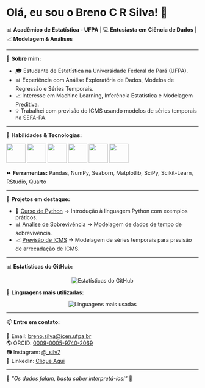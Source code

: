 # Olá, eu sou o Breno C R Silva! 👋

📊 **Acadêmico de Estatística - UFPA** | 💻 **Entusiasta em Ciência de Dados** | 📈 **Modelagem & Análises**

---

🔬 **Sobre mim:**
- 🎓 Estudante de Estatística na Universidade Federal do Pará (UFPA).
- 📊 Experiência com Análise Exploratória de Dados, Modelos de Regressão e Séries Temporais.
- 📈 Interesse em Machine Learning, Inferência Estatística e Modelagem Preditiva.
- 💡 Trabalhei com previsão do ICMS usando modelos de séries temporais na SEFA-PA.

---

🚀 **Habilidades & Tecnologias:**

<p align="left">
  <img src="https://cdn.jsdelivr.net/gh/devicons/devicon/icons/python/python-original.svg" width="50" height="50"/>
  <img src="https://cdn.jsdelivr.net/gh/devicons/devicon/icons/r/r-original.svg" width="50" height="50"/>
  <img src="https://cdn.jsdelivr.net/gh/devicons/devicon/icons/git/git-original.svg" width="50" height="50"/>
  <img src="https://cdn.jsdelivr.net/gh/devicons/devicon/icons/github/github-original.svg" width="50" height="50"/>
  <img src="https://cdn.jsdelivr.net/gh/devicons/devicon/icons/jupyter/jupyter-original.svg" width="50" height="50"/>
  <img src="https://cdn.jsdelivr.net/gh/devicons/devicon/icons/latex/latex-original.svg" width="50" height="50"/>
</p>

⏩ **Ferramentas:** Pandas, NumPy, Seaborn, Matplotlib, SciPy, Scikit-Learn, RStudio, Quarto

---

📌 **Projetos em destaque:**

- 📘 [Curso de Python](https://github.com/csilv7/CURSO_PYTHON) → Introdução à linguagem Python com exemplos práticos.
- 📊 [Análise de Sobrevivência](https://github.com/csilv7/ANALISE_DE_SOBREVIVENCIA) → Modelagem de dados de tempo de sobrevivência.
- 📈 [Previsão de ICMS](https://github.com/csilv7) → Modelagem de séries temporais para previsão de arrecadação de ICMS.

---

📊 **Estatísticas do GitHub:**

<p align="center">
  <img src="https://github-readme-stats.vercel.app/api?username=csilv7&show_icons=true&theme=dracula" alt="Estatísticas do GitHub">
</p>

📌 **Linguagens mais utilizadas:**

<p align="center">
  <img src="https://github-readme-stats.vercel.app/api/top-langs/?username=csilv7&layout=compact&theme=dracula" alt="Linguagens mais usadas">
</p>

---

📫 **Entre em contato:**

📧 Email: [breno.silva@icen.ufpa.br](mailto:breno.silva@icen.ufpa.br)  
🌎 ORCID: [0009-0005-9740-2069](https://orcid.org/0009-0005-9740-2069)  
📷 Instagram: [@_silv7](https://www.instagram.com/_silv7?igsh=MjN6cDBscGpoN2Zi)  
💼 LinkedIn: [Clique Aqui](https://www.linkedin.com/in/brenosilva7)

---

📌 *"Os dados falam, basta saber interpretá-los!"* 🚀
